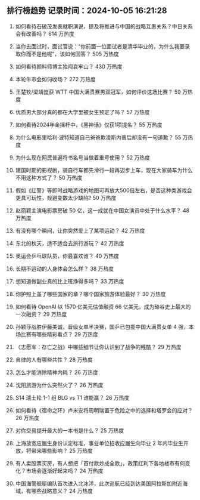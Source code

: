 
## 排行榜趋势 记录时间：2024-10-05 16:21:28
  
  1. 如何看待石破茂发表就职演说，提及将推进与中国的战略互惠关系？中日关系会有改善吗？ 614 万热度
    
  2. 当你去面试时，面试官说：“你前面一位面试者是清华毕业的，为什么我要录取你而不是他呢”，该如何回答？ 505 万热度
    
  3. 如何看待颜料师博主独闯哀牢山？ 430 万热度
    
  4. 本轮牛市会如何收场？ 272 万热度
    
  5. 王楚钦/梁靖崑获 WTT 中国大满贯赛男双冠军，如何评价这场比赛？ 59 万热度
    
  6. 优质男大部分真的都在大学里被女生预定了吗？ 57 万热度
    
  7. 如何看待2024年金摇杆中，《黑神话》仅获1项提名？ 55 万热度
    
  8. 为什么电影里哈利·波特知道自己爸爸欺凌斯内普后却没有一句道歉？ 55 万热度
    
  9. 为什么现在网民普遍将书名号当做着重号使用？ 52 万热度
    
  10. 建国时期的影视剧，骑自行车都先滑行一段再迈步上车，现在大家骑车为什么不用这种方式了？ 50 万热度
    
  11. 假如《红警》等即时战略游戏的地图可再放大500倍左右，是否这种类游戏会更具可玩性，规避变数太少缺陷? 50 万热度
    
  12. 赵丽颖主演电影票房破 50 亿，这一成就在中国女演员中处于什么水平？ 48 万热度
    
  13. 有没有哪个瞬间，让你突然爱上了某项运动？ 42 万热度
    
  14. 东北的秋天，适不适合去旅行游玩？ 42 万热度
    
  15. 奥运会乒乓球队员，你最喜欢谁？ 40 万热度
    
  16. 长期不运动的人身体会怎么样？ 38 万热度
    
  17. 想知道做副业真的比上班挣得多吗？ 33 万热度
    
  18. 你护照上盖了哪些国家的章？哪个国家旅游体验最好？ 30 万热度
    
  19. 如何看待 OpenAI 以 1570 亿美元估值融资 66 亿美元，成为硅谷史上最大的一次融资？ 29 万热度
    
  20. 孙颖莎战胜伊藤美诚，晋级女单半决赛，国乒已包揽中国大满贯女单 4 强，本场比赛有哪些精彩看点？ 29 万热度
    
  21. 《志愿军：存亡之战》中哪些细节让你认识到了战争的残酷？ 29 万热度
    
  22. 自律的人有哪些共性？ 28 万热度
    
  23. 怎么才能消除精神内耗？ 26 万热度
    
  24. 沈阳旅游为什么突然火了？ 26 万热度
    
  25. S14 瑞士轮 1-1 组 BLG vs T1 谁能赢？ 26 万热度
    
  26. 如何看待《宿命之环》卢米安将周明瑞置于危险之中的选择和塔罗会的应对？ 26 万热度
    
  27. 对你交易提升最大的一本书是什么？ 25 万热度
    
  28. 上海放宽应届生身份认定标准，事业单位招收应届生向毕业 2 年内毕业生开放，将带来哪些影响？ 25 万热度
    
  29. 有人卖股票买房，有人想把「首付款炒成全款」，政策红利下各地楼市有何变化？市场会逐渐好起来吗？ 24 万热度
    
  30. 中国海警舰艇编队首次进入北冰洋，此次巡航已经到达美国阿拉斯加附近海域，有哪些战略意义？ 24 万热度
    